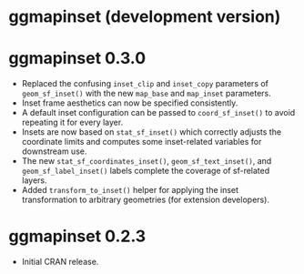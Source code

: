 # ggmapinset (development version)

# ggmapinset 0.3.0

* Replaced the confusing `inset_clip` and `inset_copy` parameters of
  `geom_sf_inset()` with the new `map_base` and `map_inset` parameters.
* Inset frame aesthetics can now be specified consistently.
* A default inset configuration can be passed to `coord_sf_inset()` to avoid
  repeating it for every layer.
* Insets are now based on `stat_sf_inset()` which correctly adjusts the
  coordinate limits and computes some inset-related variables for downstream use.
* The new `stat_sf_coordinates_inset()`, `geom_sf_text_inset()`, and
  `geom_sf_label_inset()` labels complete the coverage of sf-related layers.
* Added `transform_to_inset()` helper for applying the inset transformation to
  arbitrary geometries (for extension developers).

# ggmapinset 0.2.3

* Initial CRAN release.
